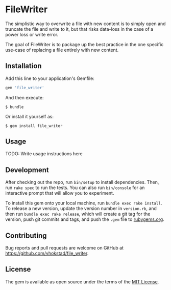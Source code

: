 # FileWriter

The simplistic way to overwrite a file with new content is to
simply open and truncate the file and write to it, but that risks
data-loss in the case of a power loss or write error.

The goal of FileWriter is to package up the best practice in the
one specific use-case of replacing a file entirely with new
content.

## Installation

Add this line to your application's Gemfile:

```ruby
gem 'file_writer'
```

And then execute:

    $ bundle

Or install it yourself as:

    $ gem install file_writer

## Usage

TODO: Write usage instructions here

## Development

After checking out the repo, run `bin/setup` to install
dependencies. Then, run `rake spec` to run the tests. You
can also run `bin/console` for an interactive prompt that
will allow you to experiment.

To install this gem onto your local machine, run
`bundle exec rake install`. To release a new version,
update the version number in `version.rb`, and then run
`bundle exec rake release`, which will create a git tag
for the version, push git commits and tags, and push the
`.gem` file to [rubygems.org](https://rubygems.org).

## Contributing

Bug reports and pull requests are welcome on GitHub at
https://github.com/vhokstad/file_writer.


## License

The gem is available as open source under the terms of
the [MIT License](http://opensource.org/licenses/MIT).
